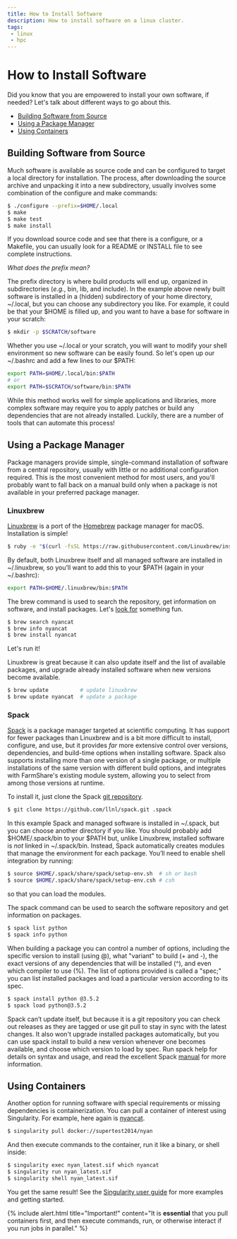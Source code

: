 ```yaml
---
title: How to Install Software
description: How to install software on a linux cluster.
tags: 
 - linux
 - hpc
---
```


# How to Install Software

Did you know that you are empowered to install your own software, if needed? Let's
talk about different ways to go about this.

 - [Building Software from Source](#building-software-from-source)
 - [Using a Package Manager](#using-a-package-manager)
 - [Using Containers](#using-containers)


## Building Software from Source

Much software is available as source code and can be configured to target a local directory for installation. The process, after downloading the source archive and unpacking it into a new subdirectory, usually involves some combination of the configure and make commands:

```bash
$ ./configure --prefix=$HOME/.local 
$ make 
$ make test 
$ make install
```

If you download source code and see that there is a configure, or a Makefile, you
can usually look for a README or INSTALL file to see complete instructions.

_What does the prefix mean?_

The prefix directory is where build products will end up, organized in subdirectories (*e.g.*, bin, lib, and include). In the example above newly built software is installed in a (hidden) subdirectory of your home directory, ~/.local, but you can choose any subdirectory you like.  For example,
it could be that your $HOME is filled up, and you want to have a base for software in your
scratch:

```bash
$ mkdir -p $SCRATCH/software
```

Whether you use ~/.local or your scratch, you will want to modify your shell environment so new software can be easily found. So let's open up our ~/.bashrc and add a few lines to our $PATH:

```bash
export PATH=$HOME/.local/bin:$PATH  
# or
export PATH=$SCRATCH/software/bin:$PATH  
```

While this method works well for simple applications and libraries, more complex software may require you to apply patches or build any dependencies that are not already installed. Luckily, there are a number of tools that can automate this process!

## Using a Package Manager

Package managers provide simple, single-command installation of software from a central repository, usually with little or no additional configuration required. This is the most convenient method for most users, and you'll probably want to fall back on a manual build only when a package is not available in your preferred package manager.

### Linuxbrew

[Linuxbrew](http://linuxbrew.sh) is a port of the [Homebrew](http://brew.sh) package manager for macOS. Installation is simple!

```bash
$ ruby -e "$(curl -fsSL https://raw.githubusercontent.com/Linuxbrew/install/master/install)"  
```

By default, both Linuxbrew itself and all managed software are installed in ~/.linuxbrew, so you’ll want to add this to your $PATH (again in your ~/.bashrc):

```bash
export PATH=$HOME/.linuxbrew/bin:$PATH
```

The brew command is used to search the repository, get information on software, and install packages.
Let's [look for](https://formulae.brew.sh/formula/) something fun.

```bash
$ brew search nyancat
$ brew info nyancat
$ brew install nyancat
```

Let's run it!

<script id="asciicast-258360" src="https://asciinema.org/a/258360.js" async></script>

Linuxbrew is great because it can also update itself and the list of available packages, and upgrade already installed software when new versions become available.

```bash
$ brew update          # update linuxbrew
$ brew update nyancat  # update a package
```

### Spack

[Spack](http://spack.readthedocs.io) is a package manager targeted at scientific computing. It has support for fewer packages than Linuxbrew and is a bit more difficult to install, configure, and use, but it provides *far* more extensive control over versions, dependencies, and build-time options when installing software. Spack also supports installing more than one version of a single package, or multiple installations of the same version with different build options, and integrates with FarmShare's existing module system, allowing you to select from among those versions at runtime.

To install it, just clone the Spack [git repository](https://github.com/LLNL/spack).

```bash
$ git clone https://github.com/llnl/spack.git .spack
```

In this example Spack and managed software is installed in ~/.spack, but you can choose another directory if you like. You should probably add $HOME/.spack/bin to your $PATH but, unlike Linuxbrew, installed software is *not* linked in ~/.spack/bin. Instead, Spack automatically creates modules that manage the environment for each package. You’ll need to enable shell integration by running:

```bash
$ source $HOME/.spack/share/spack/setup-env.sh  # sh or bash
$ source $HOME/.spack/share/spack/setup-env.csh # csh
```

so that you can load the modules.

The spack command can be used to search the software repository and get information on packages.

```bash
$ spack list python
$ spack info python
```

When building a package you can control a number of options, including the specific version to install (using @), what "variant" to build (+ and -), the exact versions of any dependencies that will be installed (^), and even which compiler to use (%). The list of options provided is called a "spec;" you can list installed packages and load a particular version according to its spec.

```bash
$ spack install python @3.5.2
$ spack load python@3.5.2
```

Spack can’t update itself, but because it is a git repository you can check out releases as they are tagged or use git pull to stay in sync with the latest changes. It also won't upgrade installed packages automatically, but you can use spack install to build a new version whenever one becomes available, and choose which version to load by spec. Run spack help for details on syntax and usage, and read the excellent Spack [manual](http://spack.readthedocs.io) for more information.

## Using Containers

Another option for running software with special requirements or missing dependencies is containerization. 
You can pull a container of interest using Singularity. For example, here again is [nyancat](https://hub.docker.com/r/supertest2014/nyan/).

```bash
$ singularity pull docker://supertest2014/nyan
```

And then execute commands to the container, run it like a binary, or shell inside:

```bash
$ singularity exec nyan_latest.sif which nyancat
$ singularity run nyan_latest.sif 
$ singularity shell nyan_latest.sif
```

You get the same result! See the [Singularity user guide](https://www.sylabs.io/guides/latest/user-guide/)
for more examples and getting started.

{% include alert.html title="Important!" content="It is <strong>essential</strong> that you pull containers first, and then execute commands, run, or otherwise interact if you run jobs in parallel." %}
